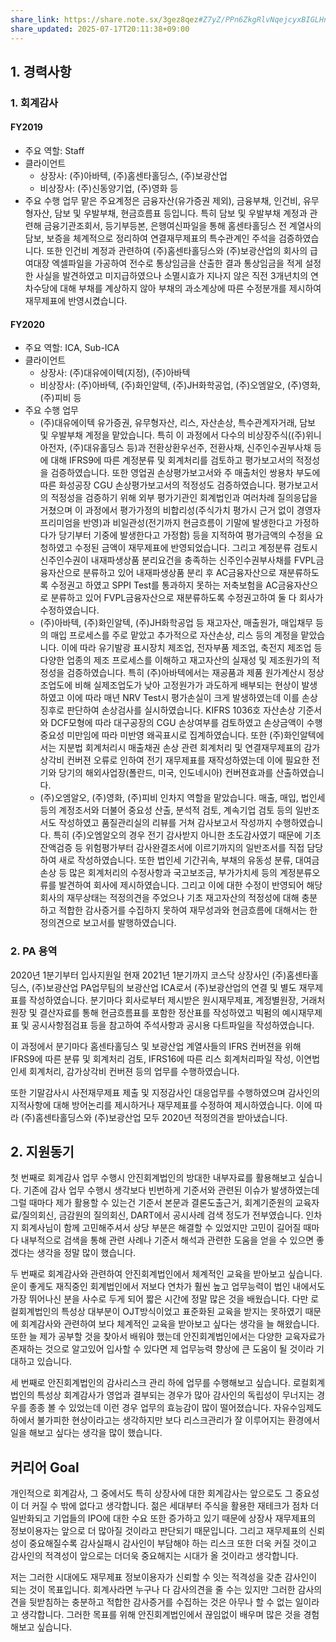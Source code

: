 ```yaml
---
share_link: https://share.note.sx/3gez8qez#Z7yZ/PPn6ZkgRlvNqejcyxBIGLHnKBeKzraoDMlQZG4
share_updated: 2025-07-17T20:11:38+09:00
---
```

## 1. 경력사항

### 1. 회계감사

#### FY2019
- 주요 역할: Staff
- 클라이언트
	- 상장사: (주)아바텍, (주)홈센타홀딩스, (주)보광산업
	- 비상장사: (주)신동양기업, (주)영화 등
- 주요 수행 업무
	맡은 주요계정은 금융자산(유가증권 제외), 금융부채, 인건비, 유무형자산, 담보 및 우발부채, 현금흐름표 등입니다. 
	특히 담보 및 우발부채 계정과 관련해 금융기관조회서, 등기부등본, 은행여신파일을 통해 홈센타홀딩스 전 계열사의 담보, 보증을 체계적으로 정리하여 연결재무제표의 특수관계인 주석을 검증하였습니다. 
	또한 인건비 계정과 관련하여 (주)홈센타홀딩스와 (주)보광산업의 회사의 급여대장 엑셀파일을 가공하여 전수로 통상임금을 산출한 결과 통상임금을 적게 설정한 사실을 발견하였고 미지급하였으나 소멸시효가 지나지 않은 직전 3개년치의 연차수당에 대해 부채를 계상하지 않아 부채의 과소계상에 따른 수정분개를 제시하여 재무제표에 반영시켰습니다.

#### FY2020
- 주요 역할: ICA, Sub-ICA
- 클라이언트
	- 상장사: (주)대유에이텍(지정), (주)아바텍
	- 비상장사: (주)아바텍, (주)화인알텍, (주)JH화학공업, (주)오엠알오, (주)영화, (주)피비 등
- 주요 수행 업무
	- (주)대유에이텍
		유가증권, 유무형자산, 리스, 자산손상, 특수관계자거래, 담보 및 우발부채 계정을 맡았습니다. 
		특히 이 과정에서 다수의 비상장주식((주)위니아전자, (주)대유홀딩스 등)과 전환상환우선주, 전환사채, 신주인수권부사채 등에 대해 IFRS9에 따른 계정분류 및 회계처리를 검토하고 평가보고서의 적정성을 검증하였습니다. 
		또한 영업권 손상평가보고서와 주 매출처인 쌍용차 부도에 따른 화성공장 CGU 손상평가보고서의 적정성도 검증하였습니다. 평가보고서의 적정성을 검증하기 위해 외부 평가기관인 회계법인과 여러차례 질의응답을 거쳤으며 이 과정에서 평가가정의 비합리성(주식가치 평가시 근거 없이 경영자 프리미엄을 반영)과 비일관성(전기까지 현금흐름이 기말에 발생한다고 가정하다가 당기부터 기중에 발생한다고 가정함) 등을 지적하여 평가금액의 수정을 요청하였고 수정된 금액이 재무제표에 반영되었습니다. 
		그리고 계정분류 검토시 신주인수권이 내재파생상품 분리요건을 충족하는 신주인수권부사채를 FVPL금융자산으로 분류하고 있어 내재파생상품 분리 후 AC금융자산으로 재분류하도록 수정권고 하였고 SPPI Test를 통과하지 못하는 저축보험을 AC금융자산으로 분류하고 있어 FVPL금융자산으로 재분류하도록 수정권고하여 둘 다 회사가 수정하였습니다.
	- (주)아바텍, (주)화인알텍, (주)JH화학공업 등
		재고자산, 매출원가, 매입채무 등의 매입 프로세스를 주로 맡았고 추가적으로 자산손상, 리스 등의 계정을 맡았습니다. 
		이에 따라 유기발광 표시장치 제조업, 전자부품 제조업, 축전지 제조업 등 다양한 업종의 제조 프로세스를 이해하고 재고자산의 실재성 및 제조원가의 적정성을 검증하였습니다. 
		특히 (주)아바텍에서는 재공품과 제품 원가계산시 정상조업도에 비해 실제조업도가 낮아 고정원가가 과도하게 배부되는 현상이 발생하였고 이에 따라 매년 NRV Test시 평가손실이 크게 발생하였는데 이를 손상징후로 판단하여 손상검사를 실시하였습니다. KIFRS 1036호 자산손상 기준서와 DCF모형에 따라 대구공장의 CGU 손상여부를 검토하였고 손상금액이 수행중요성 미만임에 따라 미반영 왜곡표시로 집계하였습니다. 
		또한 (주)화인알텍에서는 지분법 회계처리시 매출채권 손상 관련 회계처리 및 연결재무제표의 감가상각비 컨버젼 오류로 인하여 전기 재무제표를 재작성하였는데 이에 필요한 전기와 당기의 해외사업장(폴란드, 미국, 인도네시아) 컨버젼효과를 산출하였습니다.
	- (주)오엠알오, (주)영화, (주)피비
		인차지 역할을 맡았습니다. 
		매출, 매입, 법인세 등의 계정조서와 더불어 중요성 산출, 분석적 검토, 계속기업 검토 등의 일반조서도 작성하였고 품질관리실의 리뷰를 거쳐 감사보고서 작성까지 수행하였습니다.
		특히 (주)오엠알오의 경우 전기 감사받지 아니한 초도감사였기 때문에 기초잔액검증 등 위험평가부터 감사완결조서에 이르기까지의 일반조서를 직접 담당하여 새로 작성하였습니다. 
		또한 법인세 기간귀속, 부채의 유동성 분류, 대여금 손상 등 많은 회계처리의 수정사항과 국고보조금, 부가가치세 등의 계정분류오류를 발견하여 회사에 제시하였습니다. 그리고 이에 대한 수정이 반영되어 해당 회사의 재무상태는 적정의견을 주었으나 기초 재고자산의 적정성에 대해 충분하고 적합한 감사증거를 수집하지 못하여 재무성과와 현금흐름에 대해서는 한정의견으로 보고서를 발행하였습니다.

### 2. PA 용역

2020년 1분기부터 입사지원일 현재 2021년 1분기까지 코스닥 상장사인 (주)홈센타홀딩스, (주)보광산업 PA업무팀의 보광산업 ICA로서 (주)보광산업의 연결 및 별도 재무제표를 작성하였습니다. 분기마다 회사로부터 제시받은 원시재무제표, 계정별원장, 거래처원장 및 결산자료를 통해 현금흐름표를 포함한 정산표를 작성하였고 빅펌의 예시재무제표 및 공시사항점검표 등을 참고하여 주석사항과 공시용 다트파일을 작성하였습니다.

이 과정에서 분기마다 홈센타홀딩스 및 보광산업 계열사들의 IFRS 컨버젼을 위해 IFRS9에 따른 분류 및 회계처리 검토, IFRS16에 따른 리스 회계처리파일 작성, 이연법인세 회계처리, 감가상각비 컨버젼 등의 업무를 수행하였습니다.

또한 기말감사시 사전재무제표 제출 및 지정감사인 대응업무를 수행하였으며 감사인의 지적사항에 대해 방어논리를 제시하거나 재무제표를 수정하여 제시하였습니다. 이에 따라 (주)홈센타홀딩스와 (주)보광산업 모두 2020년 적정의견을 받아냈습니다.

## 2. 지원동기

첫 번째로 회계감사 업무 수행시 안진회계법인의 방대한 내부자료를 활용해보고 싶습니다.
기존에 감사 업무 수행시 생각보다 빈번하게 기준서와 관련된 이슈가 발생하였는데 그럴 때마다 제가 활용할 수 있는건 기준서 본문과 결론도출근거, 회계기준원의 교육자료/질의회신, 금감원의 질의회신, DART에서 공시사례 검색 정도가 전부였습니다. 인차지 회계사님이 함께 고민해주셔서 상당 부분은 해결할 수 있었지만 고민이 길어질 때마다 내부적으로 검색을 통해 관련 사례나 기준서 해석과 관련한 도움을 얻을 수 있으면 좋겠다는 생각을 정말 많이 했습니다.

두 번째로 회계감사와 관련하여 안진회계법인에서 체계적인 교육을 받아보고 싶습니다.
운이 좋게도 재직중인 회계법인에서 저보다 연차가 훨씬 높고 업무능력이 법인 내에서도 가장 뛰어나신 분을 사수로 두게 되어 짧은 시간에 정말 많은 것을 배웠습니다. 다만 로컬회계법인의 특성상 대부분이 OJT방식이었고 표준화된 교육을 받지는 못하였기 때문에 회계감사와 관련하여 보다 체계적인 교육을 받아보고 싶다는 생각을 늘 해왔습니다. 또한 늘 제가 공부할 것을 찾아서 배워야 했는데 안진회계법인에서는 다양한 교육자료가 존재하는 것으로 알고있어 입사할 수 있다면 제 업무능력 향상에 큰 도움이 될 것이라 기대하고 있습니다.

세 번째로 안진회계법인의 감사리스크 관리 하에 업무를 수행해보고 싶습니다.
로컬회계법인의 특성상 회계감사가 영업과 결부되는 경우가 많아 감사인의 독립성이 무너지는 경우를 종종 볼 수 있었는데 이런 경우 업무의 효능감이 많이 떨어졌습니다. 자유수임제도 하에서 불가피한 현상이라고는 생각하지만 보다 리스크관리가 잘 이루어지는 환경에서 일을 해보고 싶다는 생각을 많이 했습니다.

## 커리어 Goal

개인적으로 회계감사, 그 중에서도 특히 상장사에 대한 회계감사는 앞으로도 그 중요성이 더 커질 수 밖에 없다고 생각합니다. 젊은 세대부터 주식을 활용한 재테크가 점차 더 일반화되고 기업들의 IPO에 대한 수요 또한 증가하고 있기 때문에 상장사 재무제표의 정보이용자는 앞으로 더 많아질 것이라고 판단되기 때문입니다. 그리고 재무제표의 신뢰성이 중요해질수록 감사실패시 감사인이 부담해야 하는 리스크 또한 더욱 커질 것이고 감사인의 적격성이 앞으로는 더더욱 중요해지는 시대가 올 것이라고 생각합니다.

저는 그러한 시대에도 재무제표 정보이용자가 신뢰할 수 잇는 적격성을 갖춘 감사인이 되는 것이 목표입니다. 회계사라면 누구나 다 감사의견을 줄 수는 있지만 그러한 감사의견을 뒷받침하는 충분하고 적합한 감사증거를 수집하는 것은 아무나 할 수 없는 일이라고 생각합니다. 그러한 목표를 위해 안진회계법인에서 끊임없이 배우며 많은 것을 경험해보고 싶습니다.